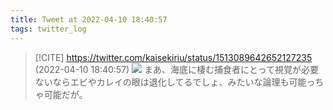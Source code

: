 ```yaml
---
title: Tweet at 2022-04-10 18:40:57
tags: twitter_log
---
```


> [!CITE] https://twitter.com/kaisekiriu/status/1513089642652127235 (2022-04-10 18:40:57)
> ![](https://twitter.com/kaisekiriu/status/1513089642652127235)
> まあ、海底に棲む捕食者にとって視覚が必要ないならエビやカレイの眼は退化してるでしょ、みたいな論理も可能っちゃ可能だが。
